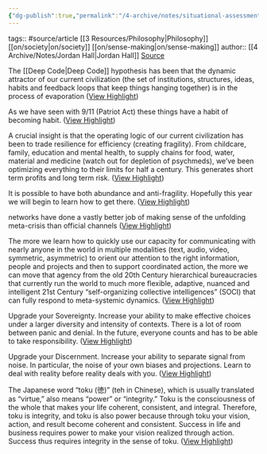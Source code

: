 ```yaml
---
{"dg-publish":true,"permalink":"/4-archive/notes/situational-assessment-right-now-jordan-hall/"}
---
```


tags:: #source/article [[3 Resources/Philosophy\|Philosophy]] [[on/society\|on/society]] [[on/sense-making\|on/sense-making]] 
author:: [[4 Archive/Notes/Jordan Hall\|Jordan Hall]]
[Source](https://medium.com/deep-code/situational-assessment-right-now-7d9856b562f5)

The [[Deep Code\|Deep Code]] hypothesis has been that the dynamic attractor of our current civilization (the set of institutions, structures, ideas, habits and feedback loops that keep things hanging together) is in the process of evaporation ([View Highlight](<https://instapaper.com/read/1312341354/13114185>))


As we have seen with 9/11 (Patriot Act) these things have a habit of becoming habit. ([View Highlight](<https://instapaper.com/read/1312341354/13114207>))


A crucial insight is that the operating logic of our current civilization has been to trade resilience for efficiency (creating fragility). From childcare, family, education and mental health, to supply chains for food, water, material and medicine (watch out for depletion of psychmeds), we’ve been optimizing everything to their limits for half a century. This generates short term profits and long term risk. ([View Highlight](<https://instapaper.com/read/1312341354/13114212>))


It is possible to have both abundance and anti-fragility. Hopefully this year we will begin to learn how to get there. ([View Highlight](<https://instapaper.com/read/1312341354/13114559>))


networks have done a vastly better job of making sense of the unfolding meta-crisis than official channels ([View Highlight](<https://instapaper.com/read/1312341354/13114579>))


The more we learn how to quickly use our capacity for communicating with nearly anyone in the world in multiple modalities (text, audio, video, symmetric, asymmetric) to orient our attention to the right information, people and projects and then to support coordinated action, the more we can move that agency from the old 20th Century hierarchical bureaucracies that currently run the world to much more flexible, adaptive, nuanced and intelligent 21st Century “self-organizing collective intelligences” (SOCI) that can fully respond to meta-systemic dynamics. ([View Highlight](<https://instapaper.com/read/1312341354/13114586>))


Upgrade your Sovereignty. Increase your ability to make effective choices under a larger diversity and intensity of contexts. There is a lot of room between panic and denial. In the future, everyone counts and has to be able to take responsibility. ([View Highlight](<https://instapaper.com/read/1312341354/13114593>))


Upgrade your Discernment. Increase your ability to separate signal from noise. In particular, the noise of your own biases and projections. Learn to deal with reality before reality deals with you. ([View Highlight](<https://instapaper.com/read/1312341354/13114595>))


The Japanese word “toku (徳)” (teh in Chinese), which is usually translated as “virtue,” also means “power” or “integrity.” Toku is the consciousness of the whole that makes your life coherent, consistent, and integral. Therefore, toku is integrity, and toku is also power because through toku your vision, action, and result become coherent and consistent. Success in life and business requires power to make your vision realized through action. Success thus requires integrity in the sense of toku. ([View Highlight](<https://instapaper.com/read/1312341354/13114597>))

